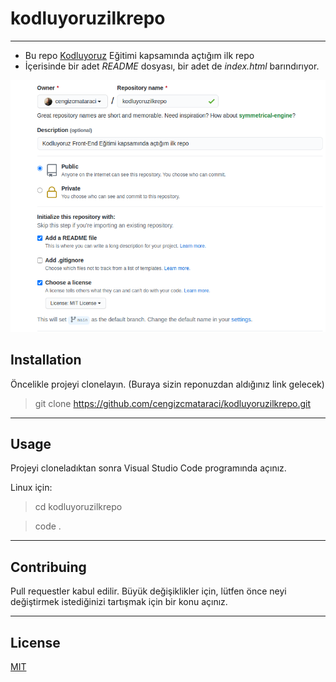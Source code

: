 # kodluyoruzilkrepo
--------------------------------------------------------------- 
- Bu repo [Kodluyoruz](https://www.kodluyoruz.org/) Eğitimi kapsamında açtığım ilk repo
- İçerisinde bir adet *README* dosyası, bir adet de *index.html* barındırıyor.

![Lorem Picsum](https://raw.githubusercontent.com/Kodluyoruz/taskforce/main/git/odev1/figures/github.png)

## Installation

Öncelikle projeyi clonelayın. (Buraya sizin reponuzdan aldığınız link gelecek)
> git clone https://github.com/cengizcmataraci/kodluyoruzilkrepo.git
---------------------------------------------------------------
## Usage

Projeyi cloneladıktan sonra Visual Studio Code programında açınız.

Linux için:
>cd kodluyoruzilkrepo

>code .
---------------------------------------------------------------
## Contribuing

Pull requestler kabul edilir. Büyük değişiklikler için, lütfen önce neyi değiştirmek istediğinizi tartışmak için bir konu açınız.

---------------------------------------------------------------
## License
[MIT](https://choosealicense.com/licenses/mit/)
